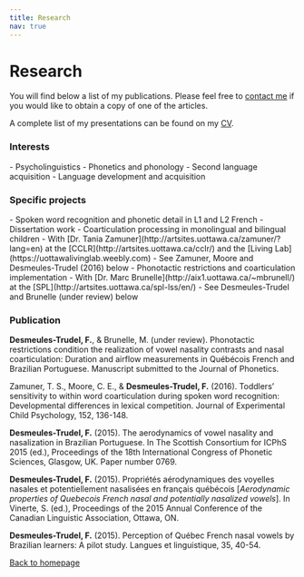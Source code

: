 ```yaml
---
title: Research
nav: true
---
```


<h1>Research</h1>

You will find below a list of my publications. Please feel free to [contact me](mailto:fdesm014@uottawa.ca) if you would like to obtain a copy of one of the articles.

A complete list of my presentations can be found on my [CV](https://felixdtrudel.github.io/CVeng.pdf).

<h3>Interests</h3>
- Psycholinguistics
- Phonetics and phonology
- Second language acquisition
- Language development and acquisition

<h3>Specific projects</h3>
- Spoken word recognition and phonetic detail in L1 and L2 French
  - Dissertation work
- Coarticulation processing in monolingual and bilingual children
  - With [Dr. Tania Zamuner](http://artsites.uottawa.ca/zamuner/?lang=en) at the [CCLR](http://artsites.uottawa.ca/cclr/) and the [Living Lab](https://uottawalivinglab.weebly.com)
  - See Zamuner, Moore and Desmeules-Trudel (2016) below
- Phonotactic restrictions and coarticulation implementation
  - With [Dr. Marc Brunelle](http://aix1.uottawa.ca/~mbrunell/) at the [SPL](http://artsites.uottawa.ca/spl-lss/en/)
  - See Desmeules-Trudel and Brunelle (under review) below

<h3>Publication</h3>

**Desmeules-Trudel, F.**, & Brunelle, M. (under review). Phonotactic restrictions condition the realization of vowel nasality contrasts and nasal coarticulation: Duration and airflow measurements in Québécois French and Brazilian Portuguese. Manuscript submitted to the Journal of Phonetics.

Zamuner, T. S., Moore, C. E., & **Desmeules-Trudel, F.** (2016). Toddlers’ sensitivity to within word coarticulation during spoken word recognition: Developmental differences in lexical competition. Journal of Experimental Child Psychology, 152, 136-148.

**Desmeules-Trudel, F.** (2015). The aerodynamics of vowel nasality and nasalization in Brazilian Portuguese. In The Scottish Consortium for ICPhS 2015 (ed.), Proceedings of the 18th International Congress of Phonetic Sciences, Glasgow, UK. Paper number 0769.

**Desmeules-Trudel, F.** (2015). Propriétés aérodynamiques des voyelles nasales et potentiellement nasalisées en français québécois [_Aerodynamic properties of Quebecois French nasal and potentially nasalized vowels_]. In Vinerte, S. (ed.), Proceedings of the 2015 Annual Conference of the Canadian Linguistic Association, Ottawa, ON.

**Desmeules-Trudel, F.** (2015). Perception of Québec French nasal vowels by Brazilian learners: A pilot study. Langues et linguistique, 35, 40-54.

[Back to homepage](https://felixdtrudel.github.io/index.html)
